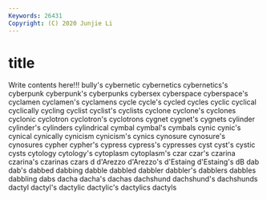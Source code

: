 ```yaml
---
Keywords: 26431
Copyright: (C) 2020 Junjie Li
---
```


# title

Write contents here!!!
bully's 
cybernetic 
cybernetics 
cybernetics's 
cyberpunk 
cyberpunk's 
cyberpunks
cybersex 
cyberspace 
cyberspace's 
cyclamen 
cyclamen's 
cyclamens 
cycle 
cycle's 
cycled 
cycles
cyclic 
cyclical 
cyclically 
cycling 
cyclist 
cyclist's 
cyclists 
cyclone 
cyclone's 
cyclones
cyclonic 
cyclotron 
cyclotron's 
cyclotrons 
cygnet 
cygnet's 
cygnets 
cylinder 
cylinder's 
cylinders
cylindrical 
cymbal 
cymbal's 
cymbals 
cynic 
cynic's 
cynical 
cynically 
cynicism 
cynicism's
cynics 
cynosure 
cynosure's 
cynosures 
cypher 
cypher's 
cypress 
cypress's 
cypresses 
cyst
cyst's 
cystic 
cysts 
cytology 
cytology's 
cytoplasm 
cytoplasm's 
czar 
czar's 
czarina
czarina's 
czarinas 
czars 
d 
d'Arezzo 
d'Arezzo's 
d'Estaing 
d'Estaing's 
dB 
dab
dab's 
dabbed 
dabbing 
dabble 
dabbled 
dabbler 
dabbler's 
dabblers 
dabbles 
dabbling
dabs 
dacha 
dacha's 
dachas 
dachshund 
dachshund's 
dachshunds 
dactyl 
dactyl's 
dactylic
dactylic's 
dactylics 
dactyls 
